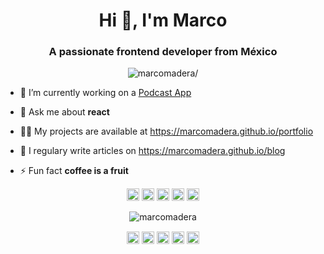 <!--
**MarcoMadera/MarcoMadera** is a ✨ _special_ ✨ repository because its `README.md` (this file) appears on your GitHub profile.

Here are some ideas to get you started:

- 🔭 I’m currently working on ...
- 🌱 I’m currently learning ...
- 👯 I’m looking to collaborate on ...
- 🤔 I’m looking for help with ...
- 💬 Ask me about ...
- 📫 How to reach me: ...
- 😄 Pronouns: ...
- ⚡ Fun fact: ...
-->

<h1 align="center">Hi 👋, I'm Marco</h1>
<h3 align="center">A passionate frontend developer from México</h3>
<p align="center"> <img src=https://komarev.com/ghpvc/?username=marcomadera alt=marcomadera/> </p>

- 🔭 I’m currently working on a [Podcast App](https://github.com/MarcoMadera/Podcast-App)

- 💬 Ask me about **react**

- 👨‍💻 My projects are available at https://marcomadera.github.io/portfolio

- 📝 I regulary write articles on https://marcomadera.github.io/blog

- ⚡ Fun fact **coffee is a fruit**

<p align="center"><img src=https://konpa.github.io/devicon/devicon.git/icons/react/react-original-wordmark.svg alt=react width="20" height="20"/> <img src=https://konpa.github.io/devicon/devicon.git/icons/css3/css3-original-wordmark.svg alt=css3 width="20" height="20"/> <img src=https://konpa.github.io/devicon/devicon.git/icons/html5/html5-original-wordmark.svg alt=html5 width="20" height="20"/> <img src=https://konpa.github.io/devicon/devicon.git/icons/javascript/javascript-original.svg alt=javascript width="20" height="20"/> <img src=https://konpa.github.io/devicon/devicon.git/icons/nodejs/nodejs-original-wordmark.svg alt=nodejs width="20" height="20"/></p><p align="center"> <img src=https://github-readme-stats.vercel.app/api?username=marcomadera&show_icons=true alt=marcomadera /> </p>

<p align="center">
<a href=https://dev.to/https://dev.to/marcomadera target="blank"><img align="center" src=https://cdn.jsdelivr.net/npm/simple-icons@3.0.1/icons/dev-dot-to.svg alt="https://dev.to/marcomadera" height="20" width="20" /></a>
<a href=https://twitter.com/madera_marco target="blank"><img align="center" src=https://cdn.jsdelivr.net/npm/simple-icons@3.0.1/icons/twitter.svg alt="madera_marco" height="20" width="20" /></a>
<a href=https://linkedin.com/in/marcomadera target="blank"><img align="center" src=https://cdn.jsdelivr.net/npm/simple-icons@3.0.1/icons/linkedin.svg alt="marcomadera" height="20" width="20" /></a>
<a href=https://stackoverflow.com/https://stackoverflow.com/users/13944697/marco-madera target="blank"><img align="center" src=https://cdn.jsdelivr.net/npm/simple-icons@3.0.1/icons/stackoverflow.svg alt="https://stackoverflow.com/users/13944697/marco-madera" height="20" width="20" /></a>
<a href=https://codesandbox.com/https://codesandbox.io/u/marcomadera target="blank"><img align="center" src=https://cdn.jsdelivr.net/npm/simple-icons@3.0.1/icons/codesandbox.svg alt="https://codesandbox.io/u/marcomadera" height="20" width="20" /></a>
</p>
